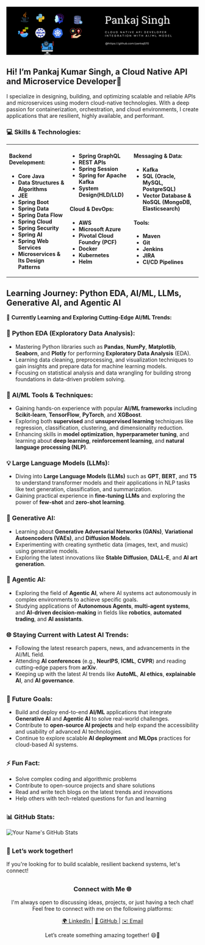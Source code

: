 ![Your Logo](https://github.com/pankaj570/pankaj570/blob/main/Pankaj%20Singh.png)

## Hi! I’m Pankaj Kumar Singh, a Cloud Native API and Microservice Developer🚀

I specialize in designing, building, and optimizing scalable and reliable APIs and microservices using modern cloud-native technologies. With a deep passion for containerization, orchestration, and cloud environments, I create applications that are resilient, highly available, and performant.

### 💻 Skills & Technologies:
<div>
<table>
  <tr>
    <td valign="top">
      <h4>Backend Development:</h4>
      <ul>
        <li><strong>Core Java</strong></li>
        <li><strong>Data Structures & Algorithms</strong></li>
        <li><strong>JEE</strong></li>
        <li><strong>Spring Boot</strong></li>
        <li><strong>Spring Data</strong></li>
        <li><strong>Spring Data Flow</strong></li>
        <li><strong>Spring Cloud</strong></li>
        <li><strong>Spring Security</strong></li>
        <li><strong>Spring AI</strong></li>
        <li><strong>Spring Web Services</strong></li>
        <li><strong>Microservices & Its Design Patterns</strong></li>
      </ul>
    </td>
    <td valign="top">
      <h4></h4>
      <ul>
        <li><strong>Spring GraphQL</strong></li>
        <li><strong>REST APIs</strong></li>
        <li><strong>Spring Session</strong></li>
        <li><strong>Spring for Apache Kafka</strong></li>
        <li><strong>System Design(HLD/LLD)</strong></li>
      </ul>
      <h4>Cloud & DevOps:</h4>
      <ul>
        <li><strong>AWS</strong></li>
        <li><strong>Microsoft Azure</strong></li>
        <li><strong>Pivotal Cloud Foundry (PCF)</strong></li>
        <li><strong>Docker</strong></li>
        <li><strong>Kubernetes</strong></li>
        <li><strong>Helm</strong></li>
      </ul>
    </td>
    <td valign="top">
      <h4>Messaging & Data:</h4>
      <ul>
        <li><strong>Kafka</strong></li>
        <li><strong>SQL (Oracle, MySQL, PostgreSQL)</strong></li>
        <li><strong>Vector Database & NoSQL (MongoDB, Elasticsearch)</strong></li>
      </ul>
      <h4>Tools:</h4>
      <ul>
        <li><strong>Maven</strong></li>
        <li><strong>Git</strong></li>
        <li><strong>Jenkins</strong></li>
        <li><strong>JIRA</strong></li>
        <li><strong>CI/CD Pipelines</strong></li>
      </ul>
    </td>
  </tr>
</table>
</div>

## Learning Journey: Python EDA, AI/ML, LLMs, Generative AI, and Agentic AI

🚀 **Currently Learning and Exploring Cutting-Edge AI/ML Trends:**

### 🐍 **Python EDA (Exploratory Data Analysis):**
- Mastering Python libraries such as **Pandas**, **NumPy**, **Matplotlib**, **Seaborn**, and **Plotly** for performing **Exploratory Data Analysis** (EDA).
- Learning data cleaning, preprocessing, and visualization techniques to gain insights and prepare data for machine learning models.
- Focusing on statistical analysis and data wrangling for building strong foundations in data-driven problem solving.

### 🤖 **AI/ML Tools & Techniques:**
- Gaining hands-on experience with popular **AI/ML frameworks** including **Scikit-learn**, **TensorFlow**, **PyTorch**, and **XGBoost**.
- Exploring both **supervised** and **unsupervised learning** techniques like regression, classification, clustering, and dimensionality reduction.
- Enhancing skills in **model optimization**, **hyperparameter tuning**, and learning about **deep learning**, **reinforcement learning**, and **natural language processing (NLP)**.

### 💡 **Large Language Models (LLMs):**
- Diving into **Large Language Models (LLMs)** such as **GPT**, **BERT**, and **T5** to understand transformer models and their applications in NLP tasks like text generation, classification, and summarization.
- Gaining practical experience in **fine-tuning LLMs** and exploring the power of **few-shot** and **zero-shot learning**.

### 🎨 **Generative AI:**
- Learning about **Generative Adversarial Networks (GANs)**, **Variational Autoencoders (VAEs)**, and **Diffusion Models**.
- Experimenting with creating synthetic data (images, text, and music) using generative models.
- Exploring the latest innovations like **Stable Diffusion**, **DALL-E**, and **AI art generation**.

### 🤖 **Agentic AI:**
- Exploring the field of **Agentic AI**, where AI systems act autonomously in complex environments to achieve specific goals.
- Studying applications of **Autonomous Agents**, **multi-agent systems**, and **AI-driven decision-making** in fields like **robotics**, **automated trading**, and **AI assistants**.

### 🌐 **Staying Current with Latest AI Trends:**
- Following the latest research papers, news, and advancements in the AI/ML field.
- Attending **AI conferences** (e.g., **NeurIPS**, **ICML**, **CVPR**) and reading cutting-edge papers from **arXiv**.
- Keeping up with the latest AI trends like **AutoML**, **AI ethics**, **explainable AI**, and **AI governance**.

##

### 🚀 **Future Goals:**
- Build and deploy end-to-end **AI/ML** applications that integrate **Generative AI** and **Agentic AI** to solve real-world challenges.
- Contribute to **open-source AI projects** and help expand the accessibility and usability of advanced AI technologies.
- Continue to explore scalable **AI deployment** and **MLOps** practices for cloud-based AI systems.


##
### ⚡ Fun Fact:

- Solve complex coding and algorithmic problems
- Contribute to open-source projects and share solutions
- Read and write tech blogs on the latest trends and innovations
- Help others with tech-related questions for fun and learning

##
### 📊 GitHub Stats:

![Your Name's GitHub Stats](https://github-readme-stats.vercel.app/api?username=pankaj570&show_icons=true&hide_title=true&count_private=true&hide=prs&theme=radical)

##
### 🎯 Let’s work together!

If you're looking for to build scalable, resilient backend systems, let's connect!

##
<!-- Connect with Me Footer -->
<div align="center">
  <h3>Connect with Me 🌐</h3>
  <p>I'm always open to discussing ideas, projects, or just having a tech chat! Feel free to connect with me on the following platforms:</p>
  <p>
    <a href="https://www.linkedin.com/in/pankaj-kumar-singh-28a210127" target="_blank">
      <!-- LinkedIn Emoji -->
      🌍 LinkedIn
    </a> | 
    <a href="https://github.com/pankaj570" target="_blank">
      <!-- GitHub Emoji -->
      🐙 GitHub
    </a> | 
    <a href="mailto:abc@xxx.com">
      <!-- Email Emoji -->
      ✉️ Email
    </a>
  </p>
  <p>Let’s create something amazing together! 😄🚀</p>
</div>


